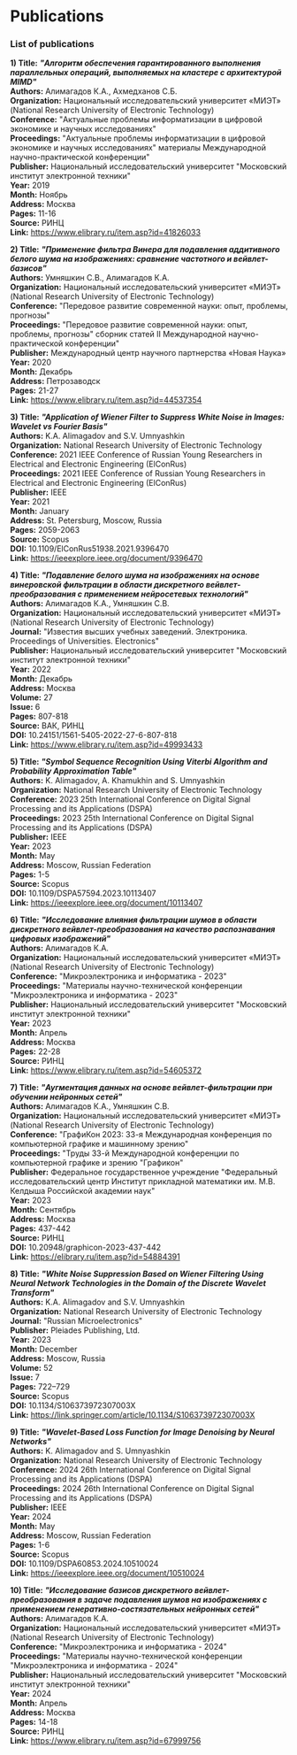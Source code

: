 # Publications
### List of publications

**1) Title:** ***"Алгоритм обеспечения гарантированного выполнения параллельных операций, выполняемых на кластере с архитектурой MIMD"***  
**Authors:** Алимагадов К.А., Ахмедханов С.Б.  
**Organization:** Национальный исследовательский университет «МИЭТ» (National Research University of Electronic Technology)  
**Conference:** "Актуальные проблемы информатизации в цифровой экономике и научных исследованиях"  
**Proceedings:** "Актуальные проблемы информатизации в цифровой экономике и научных исследованиях" материалы Международной научно-практической конференции"  
**Publisher:** Национальный исследовательский университет "Московский институт электронной техники"  
**Year:** 2019  
**Month:** Ноябрь  
**Address:** Москва  
**Pages:** 11-16  
**Source:** РИНЦ  
**Link:** https://www.elibrary.ru/item.asp?id=41826033  
  
  
**2) Title:** ***"Применение фильтра Винера для подавления аддитивного белого шума на изображениях: сравнение частотного и вейвлет-базисов"***  
**Authors:** Умняшкин С.В., Алимагадов К.А.  
**Organization:** Национальный исследовательский университет «МИЭТ» (National Research University of Electronic Technology)  
**Conference:** "Передовое развитие современной науки: опыт, проблемы, прогнозы"  
**Proceedings:** "Передовое развитие современной науки: опыт, проблемы, прогнозы" сборник статей II Международной научно-практической конференции"  
**Publisher:** Международный центр научного партнерства «Новая Наука»  
**Year:** 2020  
**Month:** Декабрь  
**Address:** Петрозаводск  
**Pages:** 21-27  
**Link:** https://www.elibrary.ru/item.asp?id=44537354  
  
  
**3) Title:** ***"Application of Wiener Filter to Suppress White Noise in Images: Wavelet vs Fourier Basis"***  
**Authors:** K.A. Alimagadov and S.V. Umnyashkin  
**Organization:** National Research University of Electronic Technology  
**Conference:** 2021 IEEE Conference of Russian Young Researchers in Electrical and Electronic Engineering (ElConRus)  
**Proceedings:** 2021 IEEE Conference of Russian Young Researchers in Electrical and Electronic Engineering (ElConRus)  
**Publisher:** IEEE  
**Year:** 2021  
**Month:** January  
**Address:** St. Petersburg, Moscow, Russia  
**Pages:** 2059-2063  
**Source:** Scopus  
**DOI:** 10.1109/ElConRus51938.2021.9396470  
**Link:** https://ieeexplore.ieee.org/document/9396470  


**4) Title:** ***"Подавление белого шума на изображениях на основе винеровской фильтрации в области дискретного вейвлет-преобразования с применением нейросетевых технологий"***  
**Authors:** Алимагадов К.А., Умняшкин С.В.  
**Organization:** Национальный исследовательский университет «МИЭТ» (National Research University of Electronic Technology)  
**Journal:** "Известия высших учебных заведений. Электроника. Proceedings of Universities. Electronics"  
**Publisher:** Национальный исследовательский университет "Московский институт электронной техники"  
**Year:** 2022  
**Month:** Декабрь  
**Address:** Москва  
**Volume:** 27  
**Issue:** 6  
**Pages:** 807-818  
**Source:** ВАК, РИНЦ  
**DOI:** 10.24151/1561-5405-2022-27-6-807-818  
**Link:** https://www.elibrary.ru/item.asp?id=49993433  


**5) Title:** ***"Symbol Sequence Recognition Using Viterbi Algorithm and Probability Approximation Table"***  
**Authors:** K. Alimagadov, A. Khamukhin and S. Umnyashkin  
**Organization:** National Research University of Electronic Technology  
**Conference:** 2023 25th International Conference on Digital Signal Processing and its Applications (DSPA)  
**Proceedings:** 2023 25th International Conference on Digital Signal Processing and its Applications (DSPA)  
**Publisher:** IEEE  
**Year:** 2023  
**Month:** May  
**Address:** Moscow, Russian Federation  
**Pages:** 1-5  
**Source:** Scopus  
**DOI:** 10.1109/DSPA57594.2023.10113407  
**Link:** https://ieeexplore.ieee.org/document/10113407


**6) Title:** ***"Исследование влияния фильтрации шумов в области дискретного вейвлет-преобразования на качество распознавания цифровых изображений"***  
**Authors:** Алимагадов К.А.  
**Organization:** Национальный исследовательский университет «МИЭТ» (National Research University of Electronic Technology)  
**Conference:** "Микроэлектроника и информатика - 2023"  
**Proceedings:** "Материалы научно-технической конференции "Микроэлектроника и информатика - 2023"  
**Publisher:** Национальный исследовательский университет "Московский институт электронной техники"  
**Year:** 2023  
**Month:** Апрель  
**Address:** Москва  
**Pages:** 22-28  
**Source:** РИНЦ  
**Link:** https://www.elibrary.ru/item.asp?id=54605372  


**7) Title:** ***"Аугментация данных на основе вейвлет-фильтрации при обучении нейронных сетей"***  
**Authors:** Алимагадов К.А., Умняшкин С.В.  
**Organization:** Национальный исследовательский университет «МИЭТ» (National Research University of Electronic Technology)  
**Conference:** "ГрафиКон 2023: 33-я Международная конференция по компьютерной графике и машинному зрению"  
**Proceedings:** "Труды 33-й Международной конференции по компьютерной графике и зрению "Графикон"  
**Publisher:** Федеральное государственное учреждение "Федеральный исследовательский центр Институт прикладной математики им. М.В. Келдыша Российской академии наук"  
**Year:** 2023  
**Month:** Сентябрь  
**Address:** Москва  
**Pages:** 437-442  
**Source:** РИНЦ  
**DOI:** 10.20948/graphicon-2023-437-442  
**Link:** https://elibrary.ru/item.asp?id=54884391  


**8) Title:** ***"White Noise Suppression Based on Wiener Filtering Using Neural Network Technologies in the Domain of the Discrete Wavelet Transform"***  
**Authors:** K.A. Alimagadov and S.V. Umnyashkin  
**Organization:** National Research University of Electronic Technology  
**Journal:** "Russian Microelectronics"  
**Publisher:** Pleiades Publishing, Ltd.  
**Year:** 2023  
**Month:** December  
**Address:** Moscow, Russia  
**Volume:** 52  
**Issue:** 7  
**Pages:** 722–729  
**Source:** Scopus  
**DOI:** 10.1134/S106373972307003X  
**Link:** https://link.springer.com/article/10.1134/S106373972307003X  


**9) Title:** ***"Wavelet-Based Loss Function for Image Denoising by Neural Networks"***  
**Authors:** K. Alimagadov and S. Umnyashkin  
**Organization:** National Research University of Electronic Technology  
**Conference:** 2024 26th International Conference on Digital Signal Processing and its Applications (DSPA)  
**Proceedings:** 2024 26th International Conference on Digital Signal Processing and its Applications (DSPA)  
**Publisher:** IEEE  
**Year:** 2024  
**Month:** May  
**Address:** Moscow, Russian Federation  
**Pages:** 1-6  
**Source:** Scopus  
**DOI:** 10.1109/DSPA60853.2024.10510024  
**Link:** https://ieeexplore.ieee.org/document/10510024  


**10) Title:** ***"Исследование базисов дискретного вейвлет-преобразования в задаче подавления шумов на изображениях с применением генеративно-состязательных нейронных сетей"***  
**Authors:** Алимагадов К.А.  
**Organization:** Национальный исследовательский университет «МИЭТ» (National Research University of Electronic Technology)  
**Conference:** "Микроэлектроника и информатика - 2024"  
**Proceedings:** "Материалы научно-технической конференции "Микроэлектроника и информатика - 2024"  
**Publisher:** Национальный исследовательский университет "Московский институт электронной техники"  
**Year:** 2024  
**Month:** Апрель  
**Address:** Москва  
**Pages:** 14-18  
**Source:** РИНЦ  
**Link:** https://www.elibrary.ru/item.asp?id=67999756  
